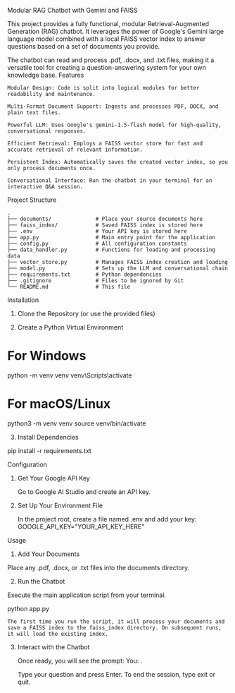 Modular RAG Chatbot with Gemini and FAISS

This project provides a fully functional, modular Retrieval-Augmented Generation (RAG) chatbot. It leverages the power of Google's Gemini large language model combined with a local FAISS vector index to answer questions based on a set of documents you provide.

The chatbot can read and process .pdf, .docx, and .txt files, making it a versatile tool for creating a question-answering system for your own knowledge base.
Features

    Modular Design: Code is split into logical modules for better readability and maintenance.

    Multi-Format Document Support: Ingests and processes PDF, DOCX, and plain text files.

    Powerful LLM: Uses Google's gemini-1.5-flash model for high-quality, conversational responses.

    Efficient Retrieval: Employs a FAISS vector store for fast and accurate retrieval of relevant information.

    Persistent Index: Automatically saves the created vector index, so you only process documents once.

    Conversational Interface: Run the chatbot in your terminal for an interactive Q&A session.

Project Structure
```
.
├── documents/              # Place your source documents here
├── faiss_index/            # Saved FAISS index is stored here
├── .env                    # Your API key is stored here
├── app.py                  # Main entry point for the application
├── config.py               # All configuration constants
├── data_handler.py         # Functions for loading and processing data
├── vector_store.py         # Manages FAISS index creation and loading
├── model.py                # Sets up the LLM and conversational chain
├── requirements.txt        # Python dependencies
├── .gitignore              # Files to be ignored by Git
└── README.md               # This file
```
Installation

1. Clone the Repository (or use the provided files)

2. Create a Python Virtual Environment

# For Windows
python -m venv venv
venv\Scripts\activate

# For macOS/Linux
python3 -m venv venv
source venv/bin/activate

3. Install Dependencies

pip install -r requirements.txt

Configuration

1. Get Your Google API Key

    Go to Google AI Studio and create an API key.

2. Set Up Your Environment File

    In the project root, create a file named .env and add your key:
    GOOGLE_API_KEY="YOUR_API_KEY_HERE"

Usage

1. Add Your Documents

Place any .pdf, .docx, or .txt files into the documents directory.

2. Run the Chatbot

Execute the main application script from your terminal.

python app.py

    The first time you run the script, it will process your documents and save a FAISS index to the faiss_index directory. On subsequent runs, it will load the existing index.

3. Interact with the Chatbot

    Once ready, you will see the prompt: You: .

    Type your question and press Enter. To end the session, type exit or quit.